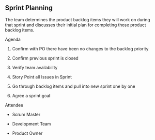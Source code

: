 ## Sprint Planning


 
The team determines the product backlog items they will work on during that sprint and discusses their initial plan for completing those product backlog items. 


 
Agenda  


 
1.	Confirm with PO there have been no changes to the backlog priority


 
2.	Confirm previous sprint is closed


 
3.	Verify team availability


 
4.	Story Point all Issues in Sprint


 
5.	Go through backlog items and pull into new sprint one by one


 
6.	Agree a sprint goal


 



 
Attendee


 



 
* Scrum Master


 
* Development Team


 
* Product Owner
